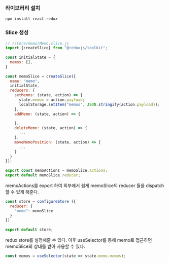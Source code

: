 ### 라이브러리 설치
```shell
npm install react-redux
```
### Slice 생성
```jsx
// /store/memo/Memo.slice.js
import {createSlice} from "@reduxjs/toolkit";  
  
const initialState = {  
  memos: [],  
}  
  
const memoSlice = createSlice({  
  name: "memo",  
  initialState,  
  reducers: {  
    setMemos: (state, action) => {  
      state.memos = action.payload;  
      localStorage.setItem("memos", JSON.stringify(action.payload));  
    },  
    addMemo: (state, action) => {  
      
    },  
    deleteMemo: (state, action) => {  
	  ... 
    },  
    moveMemoPosition: (state, action) => {  
      ...  
    }  
  }  
});  
  
export const memoActions = memoSlice.actions;  
export default memoSlice.reducer;
```

memoActions를 export 하여 외부에서 쉽게 memoSlice의 reducer 들을 dispatch할 수 있게 해준다.

```jsx
const store = configureStore ({  
  reducer: {  
    "memo": memoSlice  
  }  
})  
  
export default store;
```

redux store를 설정해줄 수 있다. 이후 useSelector를 통해 memo로 접근하면 memoSlice의 상태를 받아 사용할 수 있다.
```jsx
const memos = useSelector(state => state.memo.memos);
```
